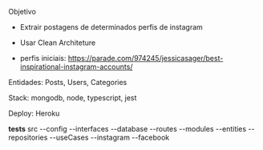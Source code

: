 Objetivo

- Extrair postagens de determinados perfis de instagram
  
- Usar Clean Architeture

- perfis iniciais: https://parade.com/974245/jessicasager/best-inspirational-instagram-accounts/

Entidades: Posts, Users, Categories

Stack: mongodb, node, typescript, jest

Deploy: Heroku

  __tests__
  src
  --config
  --interfaces
  --database
  --routes
  --modules
   --entities
   --repositories
   --useCases
     --instagram
     --facebook